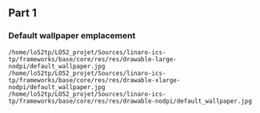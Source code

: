 ## Part 1

### Default wallpaper emplacement

	/home/lo52tp/LO52_projet/Sources/linaro-ics-tp/frameworks/base/core/res/res/drawable-large-nodpi/default_wallpaper.jpg
	/home/lo52tp/LO52_projet/Sources/linaro-ics-tp/frameworks/base/core/res/res/drawable-xlarge-nodpi/default_wallpaper.jpg
	/home/lo52tp/LO52_projet/Sources/linaro-ics-tp/frameworks/base/core/res/res/drawable-nodpi/default_wallpaper.jpg
